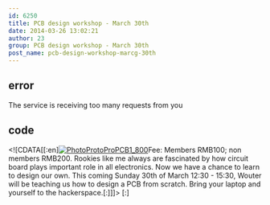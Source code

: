 ```yaml
---
id: 6250
title: PCB design workshop - March 30th
date: 2014-03-26 13:02:21
author: 23
group: PCB design workshop - March 30th
post_name: pcb-design-workshop-marcg-30th
---
```


## error
The service is receiving too many requests from you

## code
 <!\[CDATA\[\[:en\][![PhotoProtoProPCB1_800](http://xinchejian.com/wp-content/uploads/2014/03/PhotoProtoProPCB1_800-300x188.jpg)](http://139.162.84.35/wp-content/uploads/2014/03/PhotoProtoProPCB1%5F800.jpg)Fee: Members RMB100; non members RMB200\. Rookies like me always are fascinated by how circuit board plays important role in all electronics. Now we have a chance to learn to design our own. This coming Sunday 30th of March 12:30 - 15:30, Wouter will be teaching us how to design a PCB from scratch. Bring your laptop and yourself to the hackerspace.\[:\]\]\]> \[:\]
